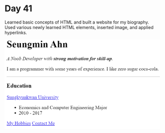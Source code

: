 # Day 41

Learned basic concepts of HTML and built a website for my biography. <br/>
Used various newly learned HTML elements, inserted image, and applied hyperlinks.

![CompletedWebsite.PNG](CompletedWebsite.PNG)
